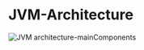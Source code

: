 # JVM-Architecture

![JVM architecture-mainComponents](https://user-images.githubusercontent.com/36560845/107139410-1e7b7780-6945-11eb-99ff-25611653aee3.png)
